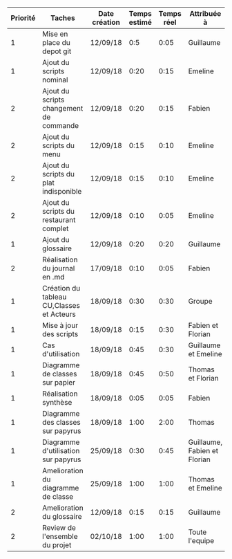 |Priorité |Taches |Date création | Temps estimé | Temps réel | Attribuée à | Effectué le |
|--------|------|-------------|--------------|-----------|-------------|-------------|
|1|Mise en place du depot git|12/09/18| 0:5 | 0:05 | Guillaume | 12/09/18 |
|1|Ajout du scripts nominal|12/09/18| 0:20 | 0:15 | Emeline | 12/09/18 |
|2|Ajout du scripts changement de commande|12/09/18| 0:20 | 0:15 | Fabien | 12/09/18 |
|2|Ajout du scripts du menu|12/09/18| 0:15 | 0:10 | Emeline | 12/09/18 |
|2|Ajout du scripts du plat indisponible|12/09/18| 0:15 | 0:10 | Emeline | 12/09/18 |
|2|Ajout du scripts du restaurant complet|12/09/18| 0:10 | 0:05 | Emeline | 12/09/18 |
|1|Ajout du glossaire|12/09/18| 0:20 | 0:20 | Guillaume | 12/09/18 |
|2|Réalisation du journal en .md | 17/09/18| 0:10 | 0:05 | Fabien | 17/09/18|
|1|Création du tableau CU,Classes et Acteurs | 18/09/18| 0:30 | 0:30 | Groupe | 18/09/18|
|1|Mise à jour des scripts | 18/09/18| 0:15 | 0:30 | Fabien et Florian | 18/09/18|
|1|Cas d'utilisation | 18/09/18| 0:45 | 0:30 | Guillaume et Emeline | 18/09/18|
|1|Diagramme de classes sur papier | 18/09/18| 0:45 | 0:50 | Thomas et Florian | 18/09/18|
|1|Réalisation synthèse | 18/09/18| 0:05 | 0:05 | Fabien | 18/09/18|
|1|Diagramme des classes sur papyrus | 18/09/18| 1:00 | 2:00 | Thomas | 18/09/18|
|1|Diagramme d'utilisation sur papyrus | 25/09/18| 0:30 | 0:45 | Guillaume, Fabien et Florian  | 25/09/18|
|1|Amelioration du diagramme de classe | 25/09/18| 1:00 | 1:00 | Thomas et Emeline  | 25/09/18|
|2| Amelioration du glossaire | 12/09/18 | 0:15 | 0:15 | Guillaume | 30/09/18 |
|2| Review de l'ensemble du projet | 02/10/18 | 1:00 | 1:00 | Toute l'equipe | 02/10/18 |

